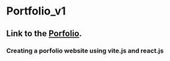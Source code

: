 # Portfolio_v1

## Link to the [Porfolio](https://geraldliu-dev.netlify.app/).

### Creating a porfolio website using vite.js and react.js
